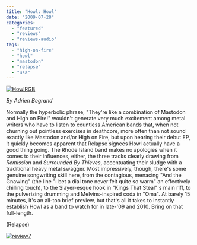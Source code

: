```yaml
---
title: "Howl: Howl"
date: "2009-07-28"
categories: 
  - "featured"
  - "reviews"
  - "reviews-audio"
tags: 
  - "high-on-fire"
  - "howl"
  - "mastodon"
  - "relapse"
  - "usa"
---
```


[![HowlRGB](http://www.hellbound.ca/wp-content/uploads/2009/07/HowlRGB-300x300.jpg "HowlRGB")](http://www.hellbound.ca/wp-content/uploads/2009/07/HowlRGB.jpg)

_By Adrien Begrand_

Normally the hyperbolic phrase, "They're like a combination of Mastodon and High on Fire!" wouldn't generate very much excitement among metal writers who have to listen to countless American bands that, when not churning out pointless exercises in deathcore, more often than not sound exactly like Mastodon and/or High on Fire, but upon hearing their debut EP, it quickly becomes apparent that Relapse signees Howl actually have a good thing going. The Rhode Island band makes no apologies when it comes to their influences, either, the three tracks clearly drawing from _Remission_ and _Surrounded By Thieves_, accentuating their sludge with a traditional heavy metal swagger. Most impressively, though, there's some genuine songwriting skill here, from the contagious, menacing "And the Gnawing" (the line "I bet a dial tone never felt quite so warm" an effectively chilling touch), to the Slayer-esque hook in "Kings That Steal"'s main riff, to the pulverizing drumming and Melvins-inspired coda in "Oma". At barely 15 minutes, it's an all-too brief preview, but that's all it takes to instantly establish Howl as a band to watch for in late-'09 and 2010. Bring on that full-length.

(Relapse)

[![review7](http://www.hellbound.ca/wp-content/uploads/2009/07/review71.png "review7")](http://www.hellbound.ca/wp-content/uploads/2009/07/review71.png)
